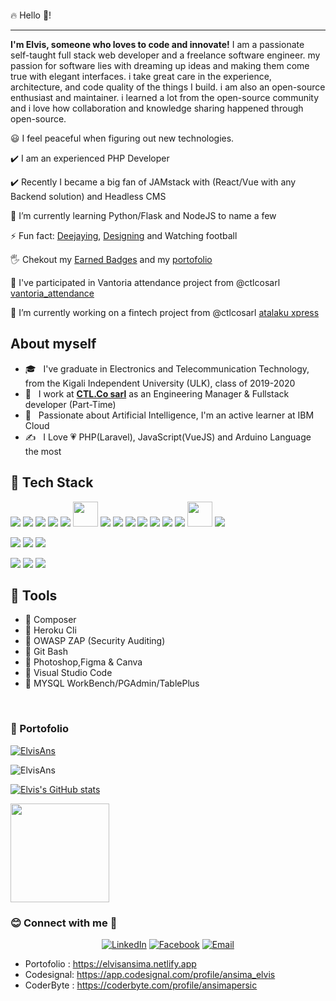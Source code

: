 <!--![welcome image](https://user-images.githubusercontent.com/35831811/182024795-e4f1ff9e-8bb3-45ac-a1ba-71deaf7119a5.gif)-->

<p align="center">
<img src"https://user-images.githubusercontent.com/35831811/182036565-9ac2a852-33d1-46f6-bd8c-4f78529b2570.gif" alt="">
</p>


:fire: Hello 👋!

------------

**I'm Elvis, someone who loves to code and innovate!** 
I am a passionate self-taught full stack web developer and a freelance software engineer. my passion for software lies with dreaming up ideas and making them come true with elegant interfaces. i take great care in the experience, architecture, and code quality of the things I build.
i am also an open-source enthusiast and maintainer. i learned a lot from the open-source community and i love how collaboration and knowledge sharing happened through open-source.

:smiley: I feel peaceful when figuring out new technologies.

✔️ I am an experienced PHP Developer

✔️ Recently I became a big fan of JAMstack with (React/Vue with any Backend solution) and Headless CMS

🌱 I’m currently learning Python/Flask and NodeJS to name a few

⚡ Fun fact: [Deejaying](https://fr.virtualdj.com/user/ElvisAns/), [Designing](https://www.pinterest.com/ansimapersic/_created/) and Watching football

🖐️ Chekout my [Earned Badges](https://www.credly.com/users/ansima-cibalinda) and my [portofolio](https://elvisansima.netlify.app/)
  

🤝 I've participated in Vantoria attendance project from @ctlcosarl [vantoria_attendance](https://demo.vantoria.ctlcosarl.com)

🔭 I’m currently working on a fintech project from @ctlcosarl [atalaku xpress](https://atalakuxpress.ctlcosarl.com)


About myself
------------
  
- 🎓 &nbsp; I've graduate in Electronics and Telecommunication Technology, from the Kigali Independent University (ULK), class of 2019-2020
- 💼 &nbsp; I work at **[CTL.Co sarl](https://www.ctlcosarl.com)** as an Engineering Manager & Fullstack developer (Part-Time)
- 🌱 &nbsp; Passionate about Artificial Intelligence, I'm an active learner at IBM Cloud
- ✍️ &nbsp; I Love :heartpulse: PHP(Laravel), JavaScript(VueJS) and Arduino Language the most 


:rocket: Tech Stack
-------------
<p align="left">
<img src="https://icongr.am/devicon/php-original.svg?size=40&color=currentColor"> 
<img src="https://icongr.am/devicon/laravel-plain-wordmark.svg?size=40&color=ff0000"> 
<img src="https://icongr.am/devicon/codeigniter-plain-wordmark.svg?size=40&color=ff0000">
<img src="https://icongr.am/devicon/wordpress-original.svg?size=41&color=9e2e2e">
<img src="https://icongr.am/devicon/javascript-original.svg?size=40&color=9e2e2e"> 
<img src="https://icongr.am/devicon/css3-original-wordmark.svg?size=40&color=9e2e2e" height="40">
<img src="https://icongr.am/devicon/html5-original-wordmark.svg?size=40&color=9e2e2e" heght="40">
<img src="https://icongr.am/devicon/typescript-plain.svg?size=40&color=9e2e2e"> 
<img src="https://icongr.am/devicon/react-original-wordmark.svg?size=40&color=9e2e2e"> 
<img src="https://icongr.am/devicon/ionic-original-wordmark.svg?size=60&color=9e2e2e"> 
<img src="https://icongr.am/devicon/vuejs-original-wordmark.svg?size=40&color=9e2e2e"> 
<img src="https://icongr.am/devicon/jquery-original-wordmark.svg?size=40&color=9e2e2e"> 
<img src="https://icongr.am/devicon/nodejs-original-wordmark.svg?size=40&color=9e2e2e"> 
<img src="https://iconape.com/wp-content/png_logo_vector/flask-logo.png" height="40">
<img src="https://icongr.am/devicon/python-original-wordmark.svg?size=70&color=9e2e2e">
</p>

<p align="left">
<img src="https://icongr.am/devicon/postgresql-original-wordmark.svg?size=40&color=9e2e2e">
<img src="https://icongr.am/devicon/mysql-original-wordmark.svg?size=40&color=9e2e2e">
<img src="https://icongr.am/devicon/mongodb-original-wordmark.svg?size=41&color=9e2e2e">
</p>

<p align="left">
<img src="https://icongr.am/devicon/git-original-wordmark.svg?size=41&color=9e2e2e">
<img src="https://icongr.am/devicon/heroku-original.svg?size=41&color=9e2e2e">
<img src="https://icongr.am/devicon/docker-original-wordmark.svg?size=41&color=9e2e2e">
</p>


🔨 Tools
-------------
- :large_blue_diamond: Composer
- :large_blue_diamond: Heroku Cli
- :large_blue_diamond: OWASP ZAP (Security Auditing)
- :large_blue_diamond: Git Bash
- :large_blue_diamond: Photoshop,Figma & Canva
- :large_blue_diamond: Visual Studio Code
- :large_blue_diamond: MYSQL WorkBench/PGAdmin/TablePlus
<br/>

<h3> 🎯 Portofolio </h3>

<p align="left"> 
  <a href="https://github.com/ryo-ma/github-profile-trophy">
    <img src="https://github-profile-trophy.vercel.app/?username=ElvisAns&column=3&row=3" alt="ElvisAns" />
  </a>
<p>
<p>
  <img align="center" src="https://github-readme-streak-stats.herokuapp.com/?user=ElvisAns&" alt="ElvisAns" />
</p>

[![Elvis's GitHub stats](https://github-readme-stats.vercel.app/api?username=ElvisAns&count_private=true&show_icons=true&theme=radical)](https://github.com/ElvisAns) 


<img src="https://github-readme-stats.vercel.app/api/top-langs/?username=ElvisAns&layout=compact&show_icons=true/" width="auto" height="158"/> 

<h3> 😊 Connect with me 💬</h3>

<p align="center">
<a href="https://www.linkedin.com/in/ansima-cibalinda-elvis-9a658415b/"><img alt="LinkedIn" src="https://img.shields.io/badge/LinkedIn-ElvisAnsima-blue?style=flat-square&logo=linkedin"></a>
<a href="https://web.facebook.com/Elvis.Ansima"><img alt="Facebook" src="https://img.shields.io/badge/Facebook-ElvisAnsima-pink?style=flat-square&logo=facebook&logoColor=white"></a>
<a href="mailto:ansimapersic@gmail.com"><img alt="Email" src="https://img.shields.io/badge/Email-ansimapersic@gmail.com-red?style=flat-square&logo=Microsoft%20outlook"></a>
</p>


- Portofolio : https://elvisansima.netlify.app 
- Codesignal: https://app.codesignal.com/profile/ansima_elvis
- CoderByte : https://coderbyte.com/profile/ansimapersic

<!--
**ElvisAns/ElvisAns** is a ✨ _special_ ✨ repository because its `README.md` (this file) appears on your GitHub profile.

Here are some ideas to get you started:

- 🔭 I’m currently working on ...
- 🌱 I’m currently learning ...
- 👯 I’m looking to collaborate on ...
- 🤔 I’m looking for help with ...
- 💬 Ask me about ...
- 📫 How to reach me: ...
- 😄 Pronouns: ...
- ⚡ Fun fact: ...
-->
